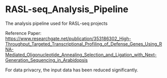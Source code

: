 # RASL-seq_Analysis_Pipeline
The analysis pipeline used for RASL-seq projects

Reference Paper: https://www.researchgate.net/publication/353186302_High-Throughput_Targeted_Transcriptional_Profiling_of_Defense_Genes_Using_RNA-Mediated_Oligonucleotide_Annealing_Selection_and_Ligation_with_Next-Generation_Sequencing_in_Arabidopsis

For data privacry, the input data has been reduced significantly.
